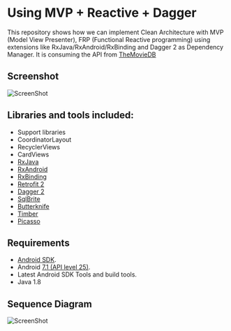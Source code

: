 # Using MVP + Reactive + Dagger

This repository shows how we can implement Clean Architecture with MVP (Model View Presenter), FRP (Functional Reactive programming) using extensions like RxJava/RxAndroid/RxBinding and Dagger 2 as Dependency Manager. It is consuming the API from [TheMovieDB](https://www.themoviedb.org/)

## Screenshot

![ScreenShot](https://github.com/yaircarreno/QueryMovies/blob/master/screenshot/query.gif)

## Libraries and tools included:

- Support libraries
- CoordinatorLayout
- RecyclerViews
- CardViews 
- [RxJava](https://github.com/ReactiveX/RxJava)
- [RxAndroid](https://github.com/ReactiveX/RxAndroid)
- [RxBinding](https://github.com/JakeWharton/RxBinding)
- [Retrofit 2](http://square.github.io/retrofit/)
- [Dagger 2](http://google.github.io/dagger/)
- [SqlBrite](https://github.com/square/sqlbrite)
- [Butterknife](https://github.com/JakeWharton/butterknife)
- [Timber](https://github.com/JakeWharton/timber)
- [Picasso](http://square.github.io/picasso/)

## Requirements

- [Android SDK](http://developer.android.com/sdk/index.html).
- Android [7.1 (API level 25)](http://developer.android.com/tools/revisions/platforms.html).
- Latest Android SDK Tools and build tools.
- Java 1.8

## Sequence Diagram

![ScreenShot](https://github.com/yaircarreno/QueryMovies/blob/master/screenshot/sequence_diagram.png)